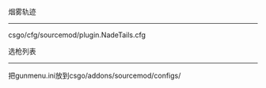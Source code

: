 烟雾轨迹

---

csgo/cfg/sourcemod/plugin.NadeTails.cfg

选枪列表

---

把gunmenu.ini放到csgo/addons/sourcemod/configs/
